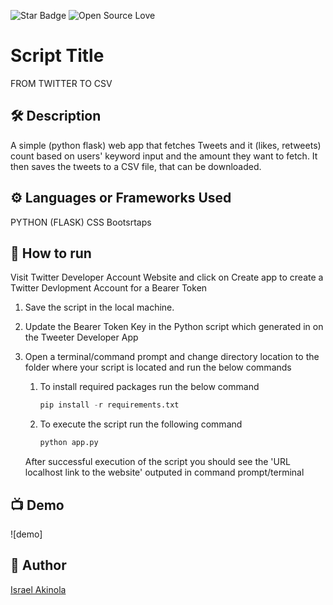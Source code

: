 <!--Please do not remove this part-->
![Star Badge](https://img.shields.io/static/v1?label=%F0%9F%8C%9F&message=If%20Useful&style=style=flat&color=BC4E99)
![Open Source Love](https://badges.frapsoft.com/os/v1/open-source.svg?v=103)

# Script Title
FROM TWITTER TO CSV

## 🛠️ Description

A simple (python flask) web app that fetches Tweets and it (likes, retweets) count based on users' keyword input and the amount they want to fetch. It then saves the tweets to a CSV file, that can be downloaded.

## ⚙️ Languages or Frameworks Used
<!--Remove the below lines and add yours -->
PYTHON (FLASK)
CSS Bootsrtaps


## 🌟 How to run
Visit Twitter Developer Account Website and click on Create app to create a Twitter Devlopment Account for a Bearer Token


1. Save the script in the local machine.

2. Update the Bearer Token Key in the Python script which generated in on the Tweeter Developer App

3. Open a terminal/command prompt and change directory location to the folder where your script is located and run the below commands

    1. To install required packages run the below command

        ```python
        pip install -r requirements.txt
        ```

    2. To execute the script run the following command

        ```python
        python app.py 
        ```

    After successful execution of the script you should see the 'URL localhost link to the website' outputed in command prompt/terminal


## 📺 Demo

![demo]



## 🤖 Author
[Israel Akinola](https://github.com/israelakinola)

